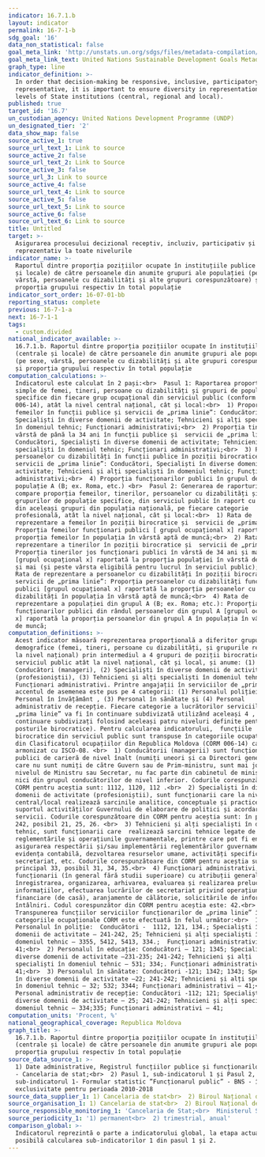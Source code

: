 ```yaml
---
indicator: 16.7.1.b
layout: indicator
permalink: 16-7-1-b
sdg_goal: '16'
data_non_statistical: false
goal_meta_link: 'http://unstats.un.org/sdgs/files/metadata-compilation/Metadata-Goal-16.pdf'
goal_meta_link_text: United Nations Sustainable Development Goals Metadata (PDF 4.0 MB)
graph_type: line
indicator_definition: >-
  In order that decision-making be responsive, inclusive, participatory and
  representative, it is important to ensure diversity in representation at all
  levels of State institutions (central, regional and local).
published: true
target_id: '16.7'
un_custodian_agency: United Nations Development Programme (UNDP)
un_designated_tier: '2'
data_show_map: false
source_active_1: true
source_url_text_1: Link to source
source_active_2: false
source_url_text_2: Link to Source
source_active_3: false
source_url_3: Link to source
source_active_4: false
source_url_text_4: Link to source
source_active_5: false
source_url_text_5: Link to source
source_active_6: false
source_url_text_6: Link to source
title: Untitled
target: >-
  Asigurarea procesului decizional receptiv, incluziv, participativ și
  reprezentativ la toate nivelurile
indicator_name: >-
  Raportul dintre proporția pozițiilor ocupate în instituțiile publice (centrale
  și locale) de către persoanele din anumite grupuri ale populației (pe sexe,
  vârstă, persoanele cu dizabilități și alte grupuri corespunzătoare) și
  proporția grupului respectiv în total populație
indicator_sort_order: 16-07-01-bb
reporting_status: complete
previous: 16-7-1-a
next: 16-7-1-1
tags:
  - custom.divided
national_indicator_available: >-
  16.7.1.b. Raportul dintre proporția pozițiilor ocupate în instituțiile publice
  (centrale și locale) de către persoanele din anumite grupuri ale populației
  (pe sexe, vârstă, persoanele cu dizabilități și alte grupuri corespunzătoare)
  și proporția grupului respectiv în total populație
computation_calculations: >-
  Indicatorul este calculat în 2 pași:<br>  Pasul 1: Raportarea proporțiilor
  simple de femei, tineri, persoane cu dizabilități și grupuri de populație
  specifice din fiecare grup ocupațional din serviciul public (conform CORM
  006-14), atât la nivel central național, cât și local:<br>  1) Proporția
  femeilor în funcții publice și servicii de „prima linie”: Conducători,
  Specialiști în diverse domenii de activitate; Tehnicieni și alți specialiști
  în domeniul tehnic; Funcționari administrativi;<br>  2) Proporția tinerilor în
  vârstă de până la 34 ani în funcții publice și  servicii de „prima linie”:
  Conducători, Specialiști în diverse domenii de activitate; Tehnicieni și alți
  specialiști în domeniul tehnic; Funcționari administrativi;<br>  3) Proporția
  persoanelor cu dizabilități în funcții publice în poziții birocratice și 
  servicii de „prima linie”: Conducători, Specialiști în diverse domenii de
  activitate; Tehnicieni și alți specialiști în domeniul tehnic; Funcționari
  administrativi;<br>  4) Proporția funcționarilor publici în grupul de
  populație A (B; ex. Roma, etc.) <br>  Pasul 2: Generarea de raporturi care să
  compare proporția femeilor, tinerilor, persoanelor cu dizabilități și
  grupurilor de populație specifice, din serviciul public în raport cu proporția
  din aceleași grupuri din populația națională, pe fiecare categorie
  profesională, atât la nivel național, cât și local:<br>  1) Rata de
  reprezentare a femeilor în poziții birocratice și  servicii de „prima linie”:
  Proporția femeilor funcționari publici [ grupul ocupațional x] raportată la
  proporția femeilor în populația în vârstă aptă de muncă;<br>  2) Rata de
  reprezentare a tinerilor în poziții birocratice și  servicii de „prima linie”:
  Proporția tinerilor jos funcționari publici în vârstă de 34 ani și mai jos
  [grupul ocupațional x] raportată la proporția populației în vârstă de 34 ani
  și mai (și peste vârsta eligibilă pentru lucrul în serviciul public);<br>  3)
  Rata de reprezentare a persoanelor cu dizabilități în poziții birocratice și 
  servicii de „prima linie”: Proporția persoanelor cu dizabilități funcționari
  publici [grupul ocupațional x] raportată la proporția persoanelor cu
  dizabilități în populația în vârstă aptă de muncă;<br>  4) Rata de
  reprezentare a populației din grupul A (B; ex. Roma; etc.): Proporția
  funcționarilor publici din rândul persoanelor din grupul A [grupul ocupațional
  x] raportată la proporția persoanelor din grupul A în populația în vârstă aptă
  de muncă;
computation_definitions: >-
  Acest indicator măsoară reprezentarea proporțională a diferitor grupuri
  demografice (femei, tineri, persoane cu dizabilități, și grupurile relevante
  la nivel național) prin intermediul a 4 grupuri de poziții birocratice în
  serviciul public atât la nivel național, cât și local, și anume: (1)
  Conducători (manageri), (2) Specialiști în diverse domenii de activitate
  (profesioniștii), (3) Tehnicieni și alți specialiști în domeniul tehnic și (4)
  Funcționari administrativi. Printre angajații în serviciilor de „prima-linie”
  accentul de asemenea este pus pe 4 categorii: (1) Personalul poliției , (2)
  Personal în învățământ , (3) Personal în sănătate și (4) Personal
  administrativ de recepție. Fiecare categorie a lucrătorilor serviciilor de
  „prima linie” va fi în continuare subdivizată utilizând aceleași 4 , în
  continuare subdivizați folosind aceleași patru niveluri definite pentru
  posturile birocratice). Pentru calcularea indicatorului,  funcțiile
  birocratice din serviciul public sunt transpuse în categoriile ocupaționale
  din Clasificatorul ocupațiilor din Republica Moldova (CORM 006-14) care este
  armonizat cu ISCO-08. <br>  1) Conducătorii (managerii) sunt funcționarii
  publici de carieră de nivel înalt (numiți uneori și ca Directori generali),
  care nu sunt numiți de către Guvern sau de Prim-ministru, sunt mai jos de
  nivelul de Ministru sau Secretar, nu fac parte din cabinetul de miniștri, și
  nici din grupul conducătorilor de nivel inferior. Codurile corespunzătoare din
  CORM pentru aceștia sunt: 1112, 1120, 112 .<br>  2) Specialiști în diverse
  domenii de activitate (profesioniștii), sunt funcționarii care la nivel
  central/local realizează sarcinile analitice, conceptuale și practice pentru
  suportul activităților Guvernului de elaborare de politici și acordare de
  servicii. Codurile corespunzătoare din CORM pentru aceștia sunt: în principal
  242, posibil 21, 25, 26. <br>  3) Tehnicieni și alți specialiști în domeniul
  tehnic, sunt funcționarii care  realizează sarcini tehnice legate de
  reglementările și operațiunile guvernamentale, printre care pot fi enumerate:
  asigurarea respectării și/sau implementării reglementărilor guvernamentale,
  evidența contabilă, dezvoltarea resurselor umane, activități specifice de
  secretariat, etc. Codurile corespunzătoare din CORM pentru aceștia sunt: în
  principal 33, posibil 31, 34, 35.<br>  4) Funcționari administrativi, sunt
  funcționarii (în general fără studii superioare) cu atribuții generale în
  înregistrarea, organizarea, arhivarea, evaluarea și realizarea prelucrarea
  informațiilor, efectuarea lucrărilor de secretariat privind operațiunile
  financiare (de casă), aranjamente de călătorie, solicitările de informații și
  întâlniri. Codul corespunzător din CORM pentru aceștia este: 42.<br> 
  Transpunerea funcțiilor serviciilor funcționarilor de „prima linie” în
  categoriile ocupaționale CORM este efectuată în felul următor:<br>  1)
  Personalul în poliție:  Conducători -  1112, 121, 134.; Specialiști în diverse
  domenii de activitate – 241-242, 25; Tehnicieni și alți specialiști în
  domeniul tehnic – 3355, 5412, 5413, 334.;  Funcționari administrativi –
  41;<br>  2) Personalul în educație: Conducători – 121; 1345; Specialiști în
  diverse domenii de activitate –231-235; 241-242; Tehnicieni și alți
  specialiști în domeniul tehnic – 531; 334;. Funcționari administrativi –
  41;<br>  3) Personalul în sănătate: Conducători -121; 1342; 1343; Specialiști
  în diverse domenii de activitate –22; 241-242; Tehnicieni și alți specialiști
  în domeniul tehnic – 32; 532; 3344; Funcționari administrativi – 41;<br>  4)
  Personal administrativ de recepție: Conducători -112; 121; Specialiști în
  diverse domenii de activitate – 25; 241-242; Tehnicieni și alți specialiști în
  domeniul tehnic – 334;335; Funcționari administrativi – 41;
computation_units: 'Procent, %'
national_geographical_coverage: Republica Moldova
graph_title: >-
  16.7.1.b. Raportul dintre proporția pozițiilor ocupate în instituțiile publice
  (centrale și locale) de către persoanele din anumite grupuri ale populației și
  proporția grupului respectiv în total populație
source_data_source_1: >-
  1) Date administrative, Registrul funcțiilor publice și funcționarilor publici
  - Cancelaria de stat;<br>  2) Pasul 1, sub-indicatorul 1 și Pasul 2,
  sub-indicatorul 1- Formular statistic ”Funcționarul public” - BNS - în
  exclusivitate pentru perioada 2010-2018
source_data_supplier_1: 1) Cancelaria de stat<br>  2) Biroul Național de Statistică
source_organisation_1: 1) Cancelaria de stat<br>  2) Biroul Național de Statistică
source_responsible_monitoring_1: 'Cancelaria de Stat;<br>  Ministerul Sănătății, Muncii și Protecției Sociale'
source_periodicity_1: '1) permanent<br>  2) trimestrial, anual'
comparison_global: >-
  Indicatorul reprezintă o parte a indicatorului global, la etapa actuală fiind
  posibilă calcularea sub-indicatorilor 1 din pasul 1 și 2.
---
```

